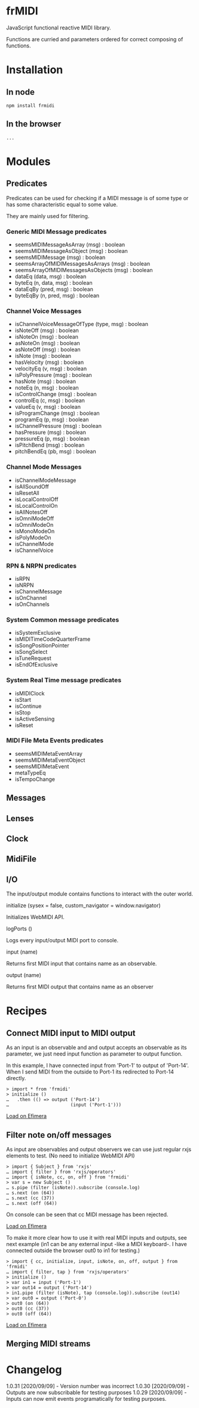 # frMIDI

JavaScript functional reactive MIDI library.

Functions are curried and parameters ordered for correct composing of functions.

# Installation

## In node

    npm install frmidi

## In the browser

    ...

# Modules

## Predicates

Predicates can be used for checking if a MIDI message is of some type
or has some characteristic equal to some value.

They are mainly used for filtering.

### Generic MIDI Message predicates

* seemsMIDIMessageAsArray (msg) : boolean
* seemsMIDIMessageAsObject (msg) : boolean
* seemsMIDIMessage (msg) : boolean
* seemsArrayOfMIDIMessagesAsArrays (msg) : boolean
* seemsArrayOfMIDIMessagesAsObjects (msg) : boolean
* dataEq (data, msg) : boolean
* byteEq (n, data, msg) : boolean
* dataEqBy (pred, msg) : boolean
* byteEqBy (n, pred, msg) : boolean

### Channel Voice Messages

* isChannelVoiceMessageOfType (type, msg) : boolean
* isNoteOff (msg) : boolean
* isNoteOn (msg) : boolean
* asNoteOn (msg) : boolean
* asNoteOff (msg) : boolean
* isNote (msg) : boolean
* hasVelocity (msg) : boolean
* velocityEq (v, msg) : boolean
* isPolyPressure (msg) : boolean
* hasNote (msg) : boolean
* noteEq (n, msg) : boolean
* isControlChange (msg) : boolean
* controlEq (c, msg) : boolean
* valueEq (v, msg) : boolean
* isProgramChange (msg) : boolean
* programEq (p, msg) : boolean
* isChannelPressure (msg) : boolean
* hasPressure (msg) : boolean
* pressureEq (p, msg) : boolean
* isPitchBend (msg) : boolean
* pitchBendEq (pb, msg) : boolean

### Channel Mode Messages

* isChannelModeMessage
* isAllSoundOff
* isResetAll
* isLocalControlOff
* isLocalControlOn
* isAllNotesOff
* isOmniModeOff
* isOmniModeOn
* isMonoModeOn
* isPolyModeOn
* isChannelMode
* isChannelVoice

### RPN & NRPN predicates

* isRPN
* isNRPN
* isChannelMessage
* isOnChannel
* isOnChannels

### System Common message predicates

* isSystemExclusive
* isMIDITimeCodeQuarterFrame
* isSongPositionPointer
* isSongSelect
* isTuneRequest
* isEndOfExclusive

### System Real Time message predicates

* isMIDIClock
* isStart
* isContinue
* isStop
* isActiveSensing
* isReset

### MIDI File Meta Events predicates

* seemsMIDIMetaEventArray
* seemsMIDIMetaEventObject
* seemsMIDIMetaEvent
* metaTypeEq
* isTempoChange

## Messages

## Lenses

## Clock

## MidiFile

## I/O

The input/output module contains functions to interact with the outer world.

initialize (sysex = false, custom_navigator = window.navigator)

  Initializes WebMIDI API.

logPorts ()

  Logs every input/output MIDI port to console.

input (name)

  Returns first MIDI input that contains name as an observable.

output (name)

  Returns first MIDI output that contains name as an observer

# Recipes

## Connect MIDI input to MIDI output

As an input is an observable and and output accepts an observable as
its parameter, we just need input function as parameter to output
function.

In this example, I have connected input from 'Port-1' to output of 'Port-14'. When I send MIDI from the outside to Port-1 its redirected to Port-14 directly.

    > import * from 'frmidi'
    > initialize ()
    …   .then (() => output ('Port-14') 
    …                       (input ('Port-1')))

[Load on Efimera](https://jordipbou.github.com/efimera/?json=%7B%22blocks%22:%5B%7B%22lines%22:%5B%22import%20*%20from%20'frmidi'%22%5D,%22history%22:%5B%5D,%22completions%22:%5B%5D,%22autocompletion%22:%22%22,%22cursor%22:%5B22,0%5D%7D,%7B%22lines%22:%5B%22initialize%20()%22,%22%20%20.then%20(%20()%20=%3E%20output%20('Port-14')%20(input%20('Port-1'))%20)%22%5D,%22history%22:%5B%5D,%22completions%22:%5B%5D,%22autocompletion%22:%22%22,%22cursor%22:%5B55,1%5D%7D,%7B%22lines%22:%5B%22%22%5D,%22history%22:%5B%5D,%22completions%22:%5B%5D,%22autocompletion%22:%22%22,%22cursor%22:%5B0,0%5D%7D%5D,%22focused%22:2%7D)

## Filter note on/off messages

As input are observables and output observers we can use just regular rxjs elements to test. (No need to initialize WebMIDI API)

    > import { Subject } from 'rxjs'
	… import { filter } from 'rxjs/operators'
	… import { isNote, cc, on, off } from 'frmidi'
	> var s = new Subject ()
	… s.pipe (filter (isNote)).subscribe (console.log)
	… s.next (on (64))
	… s.next (cc (37))
	… s.next (off (64))

On console can be seen that cc MIDI message has been rejected.

[Load on Efimera](https://jordipbou.github.com/efimera/?json=%7B%22blocks%22:%5B%7B%22lines%22:%5B%22import%20%7B%20isNote,%20cc,%20on,%20off%20%7D%20from%20'frmidi'%22,%22import%20%7B%20Subject%20%7D%20from%20'rxjs'%22,%22import%20%7B%20filter%20%7D%20from%20'rxjs/operators'%22%5D,%22history%22:%5B%5D,%22completions%22:%5B%5D,%22autocompletion%22:%22%22,%22cursor%22:%5B39,2%5D%7D,%7B%22lines%22:%5B%22let%20s%20=%20new%20Subject%20()%22,%22s.pipe%20(filter%20(isNote)).subscribe%20(console.log)%22,%22%22,%22s.next%20(on%20(64))%22,%22s.next%20(cc%20(37))%22,%22s.next%20(off%20(64))%22%5D,%22history%22:%5B%5D,%22completions%22:%5B%5D,%22autocompletion%22:%22%22,%22cursor%22:%5B22,0%5D%7D%5D,%22focused%22:0%7D)

To make it more clear how to use it with real MIDI inputs and outputs, see next example (in1 can be any external input -like a MIDI keyboard-. I have connected outside the browser out0 to in1 for testing.)

	> import { cc, initialize, input, isNote, on, off, output } from 'frmidi'
	… import { filter, tap } from 'rxjs/operators'
	> initialize ()
	> var in1 = input ('Port-1')
	> var out14 = output ('Port-14')
	> in1.pipe (filter (isNote), tap (console.log)).subscribe (out14)
	> var out0 = output ('Port-0')
	> out0 (on (64))
	> out0 (cc (37))
	> out0 (off (64))
 
[Load on Efimera](https://jordipbou.github.com/efimera/?json=%7B%22blocks%22:%5B%7B%22lines%22:%5B%22import%20%7B%20cc,%20initialize,%20input,%20isNote,%20on,%20off,%20output%20%7D%20from%20'frmidi'%22,%22import%20%7B%20filter,%20tap%20%7D%20from%20'rxjs/operators'%22%5D,%22history%22:%5B%5D,%22completions%22:%5B%22filter%22%5D,%22autocompletion%22:%22er%22,%22cursor%22:%5B13,1%5D%7D,%7B%22lines%22:%5B%22initialize%20()%22%5D,%22history%22:%5B%5D,%22completions%22:%5B%5D,%22autocompletion%22:%22%22,%22cursor%22:%5B13,0%5D%7D,%7B%22lines%22:%5B%22var%20in1%20=%20input%20('Port-1')%22%5D,%22history%22:%5B%5D,%22completions%22:%5B%5D,%22autocompletion%22:%22%22,%22cursor%22:%5B26,0%5D%7D,%7B%22lines%22:%5B%22var%20out14%20=%20output%20('Port-14')%22%5D,%22history%22:%5B%5D,%22completions%22:%5B%5D,%22autocompletion%22:%22%22,%22cursor%22:%5B30,0%5D%7D,%7B%22lines%22:%5B%22in1.pipe%20(filter%20(isNote),%20tap%20(console.log)).subscribe%20(out14)%22%5D,%22history%22:%5B%5D,%22completions%22:%5B%5D,%22autocompletion%22:%22%22,%22cursor%22:%5B63,0%5D%7D,%7B%22lines%22:%5B%22var%20out0%20=%20output%20('Port-0')%22%5D,%22history%22:%5B%5D,%22completions%22:%5B%5D,%22autocompletion%22:%22%22,%22cursor%22:%5B28,0%5D%7D,%7B%22lines%22:%5B%22out0%20(on%20(64))%22%5D,%22history%22:%5B%5D,%22completions%22:%5B%5D,%22autocompletion%22:%22%22,%22cursor%22:%5B14,0%5D%7D,%7B%22lines%22:%5B%22out0%20(cc%20(37))%22%5D,%22history%22:%5B%5D,%22completions%22:%5B%5D,%22autocompletion%22:%22%22,%22cursor%22:%5B14,0%5D%7D,%7B%22lines%22:%5B%22out0%20(off%20(64))%22%5D,%22history%22:%5B%5D,%22completions%22:%5B%5D,%22autocompletion%22:%22%22,%22cursor%22:%5B15,0%5D%7D,%7B%22lines%22:%5B%22%22%5D,%22history%22:%5B%5D,%22completions%22:%5B%5D,%22autocompletion%22:%22%22,%22cursor%22:%5B0,0%5D%7D%5D,%22focused%22:9%7D)

## Merging MIDI streams

# Changelog

1.0.31 [2020/09/09] - Version number was incorrect
1.0.30 [2020/09/09] - Outputs are now subscribable for testing purposes
1.0.29 [2020/09/09] - Inputs can now emit events programatically for testing purposes.
